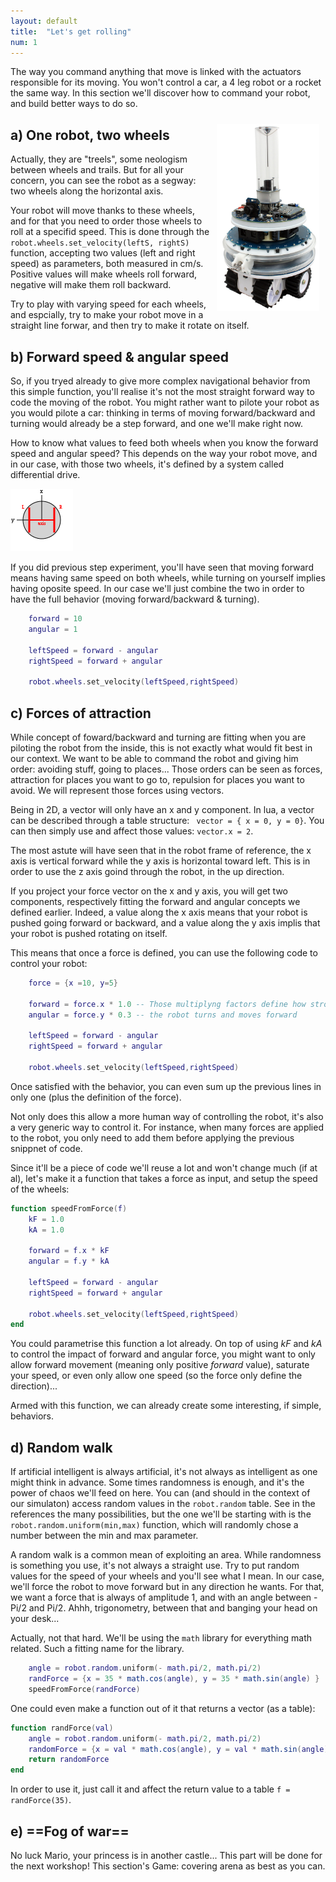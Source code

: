 ```yaml
---
layout: default
title:  "Let's get rolling"
num: 1
---
```


The way you command anything that move is linked with the actuators responsible for its moving. You won't control a car, a 4 leg robot or a rocket the same way. In this section we'll discover how to command your robot, and build better ways to do so.

<img src="./assets/marxbot.jpg" alt="picture of the marxbot" style="height:300px; float:right; margin:10px;">

## a) One robot, two wheels
Actually, they are "treels", some neologism between wheels and trails. But for all your concern, you can see the robot as a segway: two wheels along the horizontal axis.

Your robot will move thanks to these wheels, and for that you need to order those wheels to roll at a specifid speed. This is done through the `robot.wheels.set_velocity(leftS, rightS)` function, accepting two values (left and right speed) as parameters, both measured in cm/s. Positive values will make wheels roll forward, negative will make them roll backward.

Try to play with varying speed for each wheels, and espcially, try to make your robot move in a straight line forwar, and then try to make it rotate on itself.

## b) Forward speed & angular speed
So, if you tryed already to give more complex navigational behavior from this simple function, you'll realise it's not the most straight forward way to code the moving of the robot. You might rather want to pilote your robot as you would pilote a car: thinking in terms of moving forward/backward and turning would already be a step forward, and one we'll make right now.

How to know what values to feed both wheels when you know the forward speed and angular speed? This depends on the way your robot move, and in our case, with those two wheels, it's defined by a system called differential drive.

![differential drive](./assets/robot_wheels.png)

If you did previous step experiment, you'll have seen that moving forward means having same speed on both wheels, while turning on yourself implies having oposite speed. In our case we'll just combine the two in order to have the full behavior (moving forward/backward & turning).

```lua
    forward = 10
    angular = 1

    leftSpeed = forward - angular
    rightSpeed = forward + angular

    robot.wheels.set_velocity(leftSpeed,rightSpeed)
```

## c) Forces of attraction
While concept of foward/backward and turning are fitting when you are piloting the robot from the inside, this is not exactly what would fit best in our context. We want to be able to command the robot and giving him order: avoiding stuff, going to places... Those orders can be seen as forces, attraction for places you want to go to, repulsion for places you want to avoid. We will represent those forces using vectors.

Being in 2D, a vector will only have an x and y component. In lua, a vector can be described through a table structure: ` vector = { x = 0, y = 0}`. You can then simply use and affect those values: `vector.x = 2`.

The most astute will have seen that in the robot frame of reference, the x axis is vertical forward while the y axis is horizontal toward left. This is in order to use the z axis goind through the robot, in the up direction.

If you project your force vector on the x and y axis, you will get two components, respectively fitting the forward and angular concepts we defined earlier. Indeed, a value along the x axis means that your robot is pushed going forward or backward, and a value along the y axis implis that your robot is pushed rotating on itself.

This means that once a force is defined, you can use the following code to control your robot:
 

```lua
    force = {x =10, y=5}

    forward = force.x * 1.0 -- Those multiplyng factors define how strong
    angular = force.y * 0.3 -- the robot turns and moves forward 

    leftSpeed = forward - angular
    rightSpeed = forward + angular

    robot.wheels.set_velocity(leftSpeed,rightSpeed)
```

Once satisfied with the behavior, you can even sum up the previous lines in only one (plus the definition of the force).

Not only does this allow a more human way of controlling the robot, it's also a very generic way to control it. For instance, when many forces are applied to the robot, you only need to add them before applying the previous snippnet of code.

Since it'll be a piece of code we'll reuse a lot and won't change much (if at al), let's make it a function that takes a force as input, and setup the speed of the wheels:

```lua
function speedFromForce(f)
    kF = 1.0 
    kA = 1.0 

    forward = f.x * kF
    angular = f.y * kA

    leftSpeed = forward - angular
    rightSpeed = forward + angular

    robot.wheels.set_velocity(leftSpeed,rightSpeed)
end
```

You could parametrise this function a lot already. On top of using *kF* and *kA* to control the impact of forward and angular force, you might want to only allow forward movement (meaning only positive *forward* value), saturate your speed, or even only allow one speed (so the force only define the direction)...

Armed with this function, we can already create some interesting, if simple, behaviors.

## d) Random walk
If artificial intelligent is always artificial, it's not always as intelligent as one might think in advance. Some times randomness is enough, and it's the power of chaos we'll feed on here. You can (and should in the context of our simulaton) access random values in the `robot.random` table. See in the references the many possibilities, but the one we'll be starting with is the `robot.random.uniform(min,max)` function, which will randomly chose a number between the min and max parameter.

A random walk is a common mean of exploiting an area. While randomness is something you use, it's not always a straight use. Try to put random values for the speed of your wheels and you'll see what I mean. In our case, we'll force the robot to move forward but in any direction he wants. For that, we want a force that is always of amplitude 1, and with an angle between -Pi/2 and Pi/2. Ahhh, trigonometry, between that and banging your head on your desk...

Actually, not that hard. We'll be using the `math` library for everything math related. Such a fitting name for the library.

```lua
    angle = robot.random.uniform(- math.pi/2, math.pi/2)
    randForce = {x = 35 * math.cos(angle), y = 35 * math.sin(angle) }
    speedFromForce(randForce)
```

One could even make a function out of it that returns a vector (as a table):

```lua
function randForce(val)
    angle = robot.random.uniform(- math.pi/2, math.pi/2)
    randomForce = {x = val * math.cos(angle), y = val * math.sin(angle) }
    return randomForce
end
```

In order to use it, just call it and affect the return value to a table `f = randForce(35)`.

## e) ==Fog of war==
No luck Mario, your princess is in another castle... This part will be done for the next workshop!
This section's Game: covering arena as best as you can.

